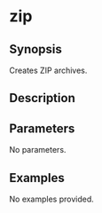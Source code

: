 # zip

## Synopsis

Creates ZIP archives.

## Description



## Parameters
No parameters.
## Examples
No examples provided.
